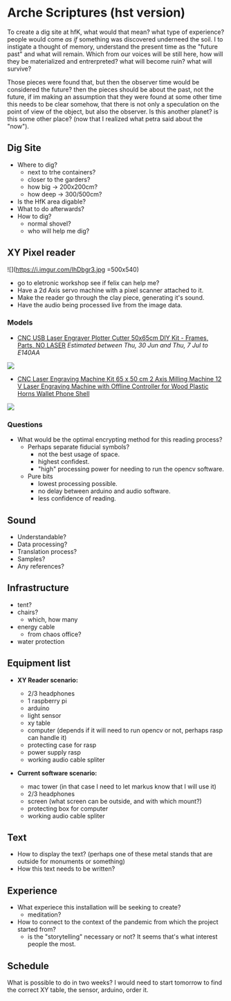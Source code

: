 # Arche Scriptures (hst version)

To create a dig site at hfK, what would that mean? what type of experience? people would come *as if* something was discovered underneed the soil. I to instigate a thought of memory, understand the present time as the "future past" and what will remain. Which from our voices will be still here, how will they be materialized and entrerpreted? what will become ruin? what will survive? 

Those pieces were found that, but then the observer time would be considered the future? then the pieces should be about the past, not the future, if im making an assumption that they were found at some other time this needs to be clear somehow, that there is not only a speculation on the point of view of the object, but also the observer. Is this another planet? is this some other place? (now that I realized what petra said about the "now").  

## Dig Site

- Where to dig?
    - next to trhe containers?
    - closer to the garders?
    - how big -> 200x200cm?
    - how deep -> 300/500cm?  
- Is the HfK area digable?
- What to do afterwards?
- How to dig?
    - normal shovel?
    - who will help me dig?

## XY Pixel reader 

![](https://i.imgur.com/IhDbgr3.jpg =500x540)

- go to eletronic workshop see if felix can help me?
- Have a 2d Axis servo machine with a pixel scanner attached to it.
- Make the reader go through the clay piece, generating it's sound.
- Have the audio being processed live from the image data.

### Models 


- [CNC USB Laser Engraver Plotter Cutter 50x65cm DIY Kit - Frames, Parts, NO LASER](https://de.aliexpress.com/item/32953404222.html?UTABTest=aliabtest276336_383090&_randl_currency=GBP&_randl_shipto=GB&src=google&aff_fcid=74d934fe5f884331b2232efccacc4294-1654554833749-00529-UneMJZVf&aff_fsk=UneMJZVf&aff_platform=aaf&sk=UneMJZVf&aff_trace_key=74d934fe5f884331b2232efccacc4294-1654554833749-00529-UneMJZVf&terminal_id=64da525b76864eb4b922f7b43c0133d0&OLP=1082700408_f_group0&o_s_id=1082700408&afSmartRedirect=y) _Estimated between Thu, 30 Jun and Thu, 7 Jul to E140AA_

![](https://ae01.alicdn.com/kf/HTB1oj2mXNrvK1RjSszeq6yObFXaf/A3-gr-e-Stift-CNC-Zeichnung-Maschine-Schriftzug-Schreiben-Roboter-Corexy-XY-plotter-F-hrungsschiene-version.jpg_Q90.jpg_.webp)

- [CNC Laser Engraving Machine Kit 65 x 50 cm 2 Axis Milling Machine 12 V Laser Engraving Machine with Offline Controller for Wood Plastic Horns Wallet Phone Shell](https://www.amazon.de/-/en/Engraving-Machine-Milling-Offline-Controller/dp/B0874PXTMJ/ref=sr_1_29?crid=1CJLTWRA8Z8WC&keywords=CNC-Plotter&qid=1654554863&sprefix=cnc%2Bplotter%2Caps%2C86&sr=8-29&th=1) 

![](https://m.media-amazon.com/images/I/61ctEwudBZL._AC_SX679_.jpg)



### Questions

- What would be the optimal encrypting method for this reading process?
    - Perhaps separate fiducial symbols? 
        - not the best usage of space.
        - highest confidest.
        - "high" processing power for needing to run the opencv software. 
    - Pure bits
        - lowest processing possible.
        - no delay between arduino and audio software.
        - less confidence of reading.

## Sound

- Understandable?
- Data processing?
- Translation process?
- Samples?
- Any references?

## Infrastructure

- tent?
- chairs?
    - which, how many
- energy cable
    - from chaos office?
- water protection

## Equipment list

- __XY Reader scenario:__
    - 2/3 headphones
    - 1 raspberry pi
    - arduino
    - light sensor
    - xy table
    - computer (depends if it will need to run opencv or not, perhaps rasp can handle it)
    - protecting case for rasp
    - power supply rasp
    - working audio cable spliter 

- __Current software scenario:__
    - mac tower (in that case I need to let markus know that I will use it)
    - 2/3 headphones
    - screen (what screen can be outside, and with which mount?)
    - protecting box for computer
    - working audio cable spliter 

## Text

- How to display the text? (perhaps one of these metal stands that are outside for monuments or something)
- How this text needs to be written?

## Experience

- What experiece this installation will be seeking to create?
    - meditation?
- How to connect to the context of the pandemic from which the project started from?
    - is the "storytelling" necessary or not? It seems that's what interest people the most.

## Schedule

What is possible to do in two weeks? I would need to start tomorrow to find the correct XY table, the sensor, arduino, order it. 
